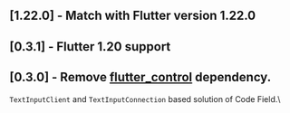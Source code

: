 ## [1.22.0] - Match with Flutter version 1.22.0
## [0.3.1] - Flutter 1.20 support
## [0.3.0] - Remove [flutter_control](https://github.com/RomanBase/flutter_control/) dependency.

`TextInputClient` and `TextInputConnection` based solution of Code Field.\
